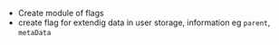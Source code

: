  - Create module of flags
  - create flag for extendig data in user storage, information eg `parent`, `metaData`